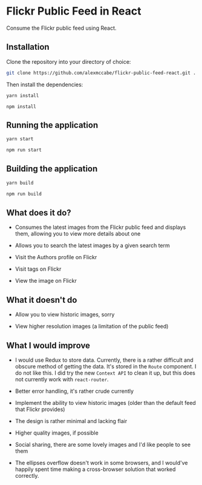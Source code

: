# Flickr Public Feed in React

Consume the Flickr public feed using React.

## Installation

Clone the repository into your directory of choice:

```sh
git clone https://github.com/alexmccabe/flickr-public-feed-react.git .
```

Then install the dependencies:

```sh
yarn install
```

```
npm install
```

## Running the application

```sh
yarn start
```

```sh
npm run start
```

## Building the application

```sh
yarn build
```

```sh
npm run build
```

## What does it do?

-   Consumes the latest images from the Flickr public feed and displays them, allowing you to view more details about one

-   Allows you to search the latest images by a given search term

-   Visit the Authors profile on Flickr

-   Visit tags on Flickr

-   View the image on Flickr

## What it doesn't do

-   Allow you to view historic images, sorry

-   View higher resolution images (a limitation of the public feed)

## What I would improve

-   I would use Redux to store data. Currently, there is a rather difficult and obscure method of getting the data. It's stored in the `Route` component. I do not like this. I did try the new `Context API` to clean it up, but this does not currently work with `react-router`.

-   Better error handling, it's rather crude currently

-   Implement the ability to view historic images (older than the default feed that Flickr provides)

-   The design is rather minimal and lacking flair

-   Higher quality images, if possible

-   Social sharing, there are some lovely images and I'd like people to see them

-   The ellipses overflow doesn't work in some browsers, and I would've happily spent time making a cross-browser solution that worked correctly.
